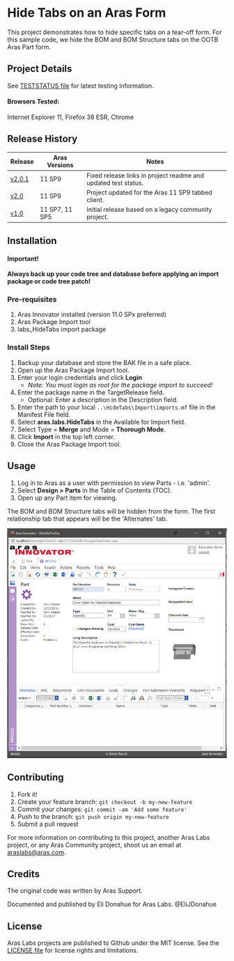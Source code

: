 # Hide Tabs on an Aras Form

This project demonstrates how to hide specific tabs on a tear-off form. For this sample code, we hide the BOM and BOM Structure tabs on the OOTB Aras Part form.

## Project Details

See [TESTSTATUS file](./TESTSTATUS.md) for latest testing information.

#### Browsers Tested:
Internet Explorer 11, Firefox 38 ESR, Chrome

## Release History

Release | Aras Versions | Notes
--------|--------|--------
[v2.0.1](https://github.com/ArasLabs/hide-tabs/releases/tag/v2.0.1) | 11 SP9 | Fixed release links in project readme and updated test status.
[v2.0](https://github.com/ArasLabs/hide-tabs/releases/tag/v2.0) | 11 SP9 | Project updated for the Aras 11 SP9 tabbed client.
[v1.0](https://github.com/ArasLabs/hide-tabs/releases/tag/v1.0) | 11 SP7, 11 SP5 | Initial release based on a legacy community project.

## Installation

#### Important!
**Always back up your code tree and database before applying an import package or code tree patch!**

### Pre-requisites

1. Aras Innovator installed (version 11.0 SPx preferred)
2. Aras Package Import tool
3. labs_HideTabs import package

### Install Steps

1. Backup your database and store the BAK file in a safe place.
2. Open up the Aras Package Import tool.
3. Enter your login credentials and click **Login**
    * _Note: You must login as root for the package import to succeed!_
4. Enter the package name in the TargetRelease field.
    * Optional: Enter a description in the Description field.
5. Enter the path to your local `..\HideTabs\Import\imports.mf` file in the Manifest File field.
6. Select **aras.labs.HideTabs** in the Available for Import field.
7. Select Type = **Merge** and Mode = **Thorough Mode**.
8. Click **Import** in the top left corner.
9. Close the Aras Package Import tool.

## Usage

1. Log in to Aras as a user with permission to view Parts - i.e. 'admin'.
2. Select **Design > Parts** in the Table of Contents (TOC).
3. Open up any Part item for viewing.

The BOM and BOM Structure tabs will be hidden from the form. The first relationship tab that appears will be the 'Alternates' tab.

![Hidden Tabs Example](./Screenshots/hidden_tabs_example.PNG)

## Contributing

1. Fork it!
2. Create your feature branch: `git checkout -b my-new-feature`
3. Commit your changes: `git commit -am 'Add some feature'`
4. Push to the branch: `git push origin my-new-feature`
5. Submit a pull request

For more information on contributing to this project, another Aras Labs project, or any Aras Community project, shoot us an email at araslabs@aras.com.

## Credits

The original code was written by Aras Support.

Documented and published by Eli Donahue for Aras Labs. @EliJDonahue

## License

Aras Labs projects are published to Github under the MIT license. See the [LICENSE file](./LICENSE.md) for license rights and limitations.
